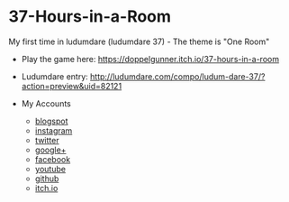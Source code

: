 # 37-Hours-in-a-Room
My first time in ludumdare (ludumdare 37) - The theme is "One Room"

* Play the game here: https://doppelgunner.itch.io/37-hours-in-a-room
* Ludumdare entry: http://ludumdare.com/compo/ludum-dare-37/?action=preview&uid=82121

* My Accounts 
  * [blogspot](http://doppelgunner.blogspot.com/)
  * [instagram](https://www.instagram.com/doppelgunner/)
  * [twitter](https://twitter.com/doppelgunner)
  * [google+](https://plus.google.com/u/0/111975005561843752356/posts)
  * [facebook](https://www.facebook.com/doppelgunner)
  * [youtube](https://www.youtube.com/channel/UCjd_DY1LawVuZuLteDbVabQ)
  * [github](https://github.com/doppelgunner)
  * [itch.io](https://doppelgunner.itch.io/)
